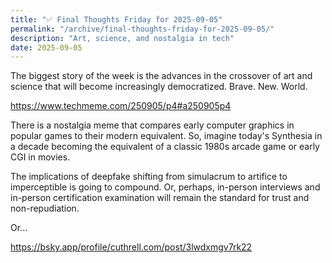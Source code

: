 ```yaml
---
title: "✅ Final Thoughts Friday for 2025-09-05"
permalink: "/archive/final-thoughts-friday-for-2025-09-05/"
description: "Art, science, and nostalgia in tech"
date: 2025-09-05
---
```


The biggest story of the week is the advances in the crossover of art and science that will become increasingly democratized. Brave. New. World.

https://www.techmeme.com/250905/p4#a250905p4

There is a nostalgia meme that compares early computer graphics in popular games to their modern equivalent. So, imagine today's Synthesia in a decade becoming the equivalent of a classic 1980s arcade game or early CGI in movies.

The implications of deepfake shifting from simulacrum to artifice to imperceptible is going to compound. Or, perhaps, in-person interviews and in-person certification examination will remain the standard for trust and non-repudiation.

Or...

https://bsky.app/profile/cuthrell.com/post/3lwdxmgv7rk22
